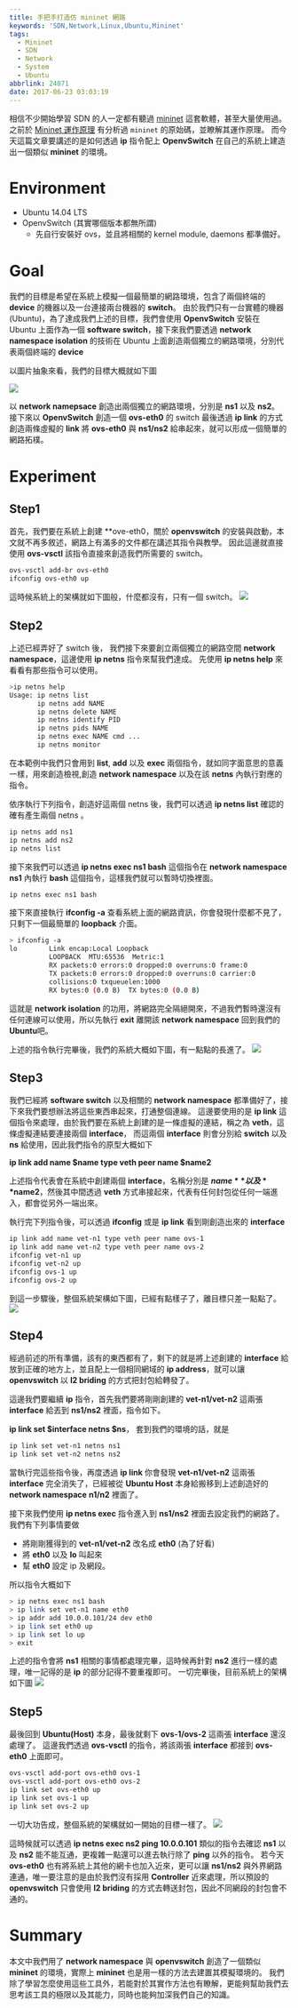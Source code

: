 ```yaml
---
title: 手把手打造仿 mininet 網路
keywords: 'SDN,Network,Linux,Ubuntu,Mininet'
tags:
  - Mininet
  - SDN
  - Network
  - System
  - Ubuntu
abbrlink: 24071
date: 2017-06-23 03:03:19
---
```


相信不少開始學習 SDN 的人一定都有聽過 [mininet](http://mininet.org/) 這套軟體，甚至大量使用過。
之前於 [Mininet 運作原理](https://www.hwchiu.com/2014-08-19-mininet-parsing.html) 有分析過 `mininet` 的原始碼，並瞭解其運作原理。
而今天這篇文章要講述的是如何透過 **ip** 指令配上 **OpenvSwitch** 在自己的系統上建造出一個類似 **mininet** 的環境。

<!--more-->
# Environment
- Ubuntu 14.04 LTS
- OpenvSwitch (其實哪個版本都無所謂)
    - 先自行安裝好 ovs，並且將相關的 kernel module, daemons 都準備好。

# Goal
我們的目標是希望在系統上模擬一個最簡單的網路環境，包含了兩個終端的 **device** 的機器以及一台連接兩台機器的 **switch**。
由於我們只有一台實體的機器 (Ubuntu)，為了達成我們上述的目標，我們會使用 **OpenvSwitch** 安裝在 Ubuntu 上面作為一個 **software switch**，接下來我們要透過 **network namespace isolation** 的技術在 Ubuntu 上面創造兩個獨立的網路環境，分別代表兩個終端的 **device**

以圖片抽象來看，我們的目標大概就如下圖

![](http://i.imgur.com/02gIXfD.jpg)

以 **network namepsace** 創造出兩個獨立的網路環境，分別是 **ns1** 以及 **ns2**。
接下來以 **OpenvSwitch** 創造一個 **ovs-eth0** 的 switch
最後透過 **ip link** 的方式創造兩條虛擬的 **link** 將 **ovs-eth0** 與 **ns1/ns2** 給串起來，就可以形成一個簡單的網路拓樸。


# Experiment
## Step1
首先，我們要在系統上創建 **ove-eth0，關於 **openvswitch** 的安裝與啟動，本文就不再多敘述，網路上有滿多的文件都在講述其指令與教學。
因此這邊就直接使用 **ovs-vsctl** 該指令直接來創造我們所需要的 switch。

```bash
ovs-vsctl add-br ovs-eth0
ifconfig ovs-eth0 up
```

這時候系統上的架構就如下圖般，什麼都沒有，只有一個 switch。
![](http://i.imgur.com/A7BMUXD.jpg)

## Step2
上述已經弄好了 switch 後， 我們接下來要創立兩個獨立的網路空間 **network namespace**，這邊使用 **ip netns** 指令來幫我們達成。
先使用 **ip netns help** 來看看有那些指令可以使用。

```bash
>ip netns help
Usage: ip netns list
       ip netns add NAME
       ip netns delete NAME
       ip netns identify PID
       ip netns pids NAME
       ip netns exec NAME cmd ...
       ip netns monitor
```

在本範例中我們只會用到 **list**, **add** 以及 **exec** 兩個指令，就如同字面意思的意義一樣，用來創造檢視,創造 **network namespace** 以及在該 **netns** 內執行對應的指令。

依序執行下列指令，創造好這兩個 netns 後，我們可以透過 **ip netns list** 確認的確有產生兩個 netns 。

```bash
ip netns add ns1
ip netns add ns2
ip netns list
```

接下來我們可以透過 **ip netns exec ns1 bash** 這個指令在 **network namespace ns1** 內執行 **bash** 這個指令，這樣我們就可以暫時切換裡面。
```bash
ip netns exec ns1 bash
```

接下來直接執行 **ifconfig -a** 查看系統上面的網路資訊，你會發現什麼都不見了，只剩下一個最簡單的 **loopback** 介面。
```bash
> ifconfig -a
lo        Link encap:Local Loopback
          LOOPBACK  MTU:65536  Metric:1
          RX packets:0 errors:0 dropped:0 overruns:0 frame:0
          TX packets:0 errors:0 dropped:0 overruns:0 carrier:0
          collisions:0 txqueuelen:1000
          RX bytes:0 (0.0 B)  TX bytes:0 (0.0 B)
```
這就是 **network isolation** 的功用，將網路完全隔絕開來，不過我們暫時還沒有任何連線可以使用，所以先執行 **exit** 離開該 **network namespace** 回到我們的 **Ubuntu**吧。

上述的指令執行完畢後，我們的系統大概如下圖，有一點點的長進了。
![](http://i.imgur.com/zzbxLwQ.jpg)

## Step3
我們已經將 **software switch** 以及相關的 **network namespace** 都準備好了，接下來我們要想辦法將這些東西串起來，打通整個連線。
這邊要使用的是 **ip link** 這個指令來處理，由於我們要在系統上創建的是一條虛擬的連結，稱之為 **veth**，這條虛擬連結要連接兩個 **interface**， 而這兩個 **interface** 則會分別給 **switch** 以及 **ns** 給使用，因此我們指令的原型大概如下

**ip link add name $name type veth peer name $name2**

上述指令代表會在系統中創建兩個 **interface**，名稱分別是 **$name** 以及 **$name2**，然後其中間透過 **veth** 方式串接起來，代表有任何封包從任何一端進入，都會從另外一端出來。

執行完下列指令後，可以透過 **ifconfig** 或是 **ip link** 看到剛創造出來的 **interface**

```bash
ip link add name vet-n1 type veth peer name ovs-1
ip link add name vet-n2 type veth peer name ovs-2
ifconfig vet-n1 up
ifconfig vet-n2 up
ifconfig ovs-1 up
ifconfig ovs-2 up
```

到這一步驟後，整個系統架構如下圖，已經有點樣子了，離目標只差一點點了。
![](http://i.imgur.com/Ek4X7S8.jpg)

## Step4
經過前述的所有準備，該有的東西都有了，剩下的就是將上述創建的 **interface** 給放到正確的地方上，並且配上一個相同網域的 **ip address**，就可以讓 **openvswitch** 以 **l2 briding** 的方式把封包給轉發了。

這邊我們要繼續 **ip** 指令，首先我們要將剛剛創建的 **vet-n1/vet-n2** 這兩張 **interface** 給丟到 **ns1/ns2** 裡面，指令如下。

**ip link set $interface netns $ns**， 套到我們的環境的話，就是

```bash
ip link set vet-n1 netns ns1
ip link set vet-n2 netns ns2
```

當執行完這些指令後，再度透過 **ip link** 你會發現 **vet-n1/vet-n2** 這兩張 **interface** 完全消失了，已經被從 **Ubuntu Host** 本身給搬移到上述創造好的 **network namespace** **n1/n2** 裡面了。

接下來我們使用 **ip netns exec** 指令進入到 **ns1/ns2** 裡面去設定我們的網路了。
我們有下列事情要做
- 將剛剛獲得到的 **vet-n1/vet-n2** 改名成 **eth0** (為了好看)
- 將 **eth0** 以及 **lo** 叫起來
- 幫 **eth0** 設定 ip 及網段。

所以指令大概如下

```bash
> ip netns exec ns1 bash
> ip link set vet-n1 name eth0
> ip addr add 10.0.0.101/24 dev eth0
> ip link set eth0 up
> ip link set lo up
> exit
```

上述的指令會將 **ns1** 相關的事情都處理完畢，這時候再針對 **ns2** 進行一樣的處理，唯一記得的是 **ip** 的部分記得不要重複即可。
一切完畢後，目前系統上的架構如下圖
![](http://i.imgur.com/gC3zpKs.jpg)

## Step5

最後回到 **Ubuntu(Host)** 本身，最後就剩下 **ovs-1/ovs-2** 這兩張 **interface** 還沒處理了。
這邊我們透過 **ovs-vsctl** 的指令，將該兩張 **interface** 都接到 **ovs-eth0** 上面即可。

```bash
ovs-vsctl add-port ovs-eth0 ovs-1
ovs-vsctl add-port ovs-eth0 ovs-2
ip link set ovs-eth0 up
ip link set ovs-1 up
ip link set ovs-2 up
```
一切大功告成，整個系統的架構就如一開始的目標一樣了。
![](http://i.imgur.com/02gIXfD.jpg)

這時候就可以透過 **ip netns exec ns2 ping 10.0.0.101** 類似的指令去確認 **ns1** 以及 **ns2** 能不能互通，更複雜一點還可以進去執行除了 **ping** 以外的指令。
若今天 **ovs-eth0** 也有將系統上其他的網卡也加入近來，更可以讓 **ns1/ns2** 與外界網路連通，唯一要注意的是由於我們沒有採用 **Controller** 近來處理，所以預設的 **openvswitch** 只會使用 **l2 briding** 的方式去轉送封包，因此不同網段的封包會不通的。

# Summary

本文中我們用了 **network namespace** 與 **openvswitch** 創造了一個類似 **mininet** 的環境，實際上 **mininet** 也是用一樣的方法去建置其模擬環境的。
我們除了學習怎麼使用這些工具外，若能對於其實作方法也有瞭解，更能夠幫助我們去思考該工具的極限以及其能力，同時也能夠加深我們自己的知識。
